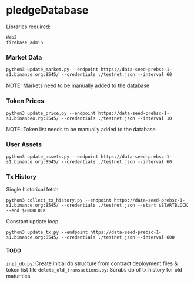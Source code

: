 # pledgeDatabase

Libraries required:
```
Web3
firebase_admin
```

### Market Data

```
python3 update_market.py --endpoint https://data-seed-prebsc-1-s1.binance.org:8545/ --credentials ./testnet.json --interval 60
```
NOTE: Markets need to be manually added to the database

### Token Prices

```
python3 update_price.py --endpoint https://data-seed-prebsc-1-s1.binanceo.rg:8545/ --credentials ./testnet.json --interval 10
```
NOTE: Token list needs to be manually added to the database

### User Assets

```
python3 update_assets.py --endpoint https://data-seed-prebsc-1-s1.binance.org:8545/ --credentials ./testnet.json --interval 60
```

### Tx History

Single historical fetch
```
python3 collect_tx_history.py --endpoint https://data-seed-prebsc-1-s1.binance.org:8545/ --credentials ./testnet.json --start $STARTBLOCK --end $ENDBLOCK
```

Constant update loop
```
python3 update_tx.py --endpoint https://data-seed-prebsc-1-s1.binance.org:8545/ --credentials ./testnet.json --interval 600
```

#### TODO
`init_db.py`: Create initial db structure from contract deployment files & token list file
`delete_old_transactions.py`: Scrubs db of tx history for old maturities
